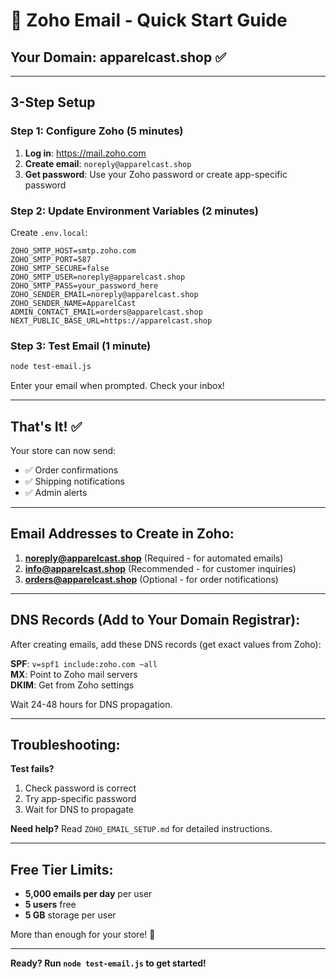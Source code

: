 # 🚀 Zoho Email - Quick Start Guide

## Your Domain: **apparelcast.shop** ✅

---

## 3-Step Setup

### Step 1: Configure Zoho (5 minutes)

1. **Log in**: https://mail.zoho.com
2. **Create email**: `noreply@apparelcast.shop`
3. **Get password**: Use your Zoho password or create app-specific password

### Step 2: Update Environment Variables (2 minutes)

Create `.env.local`:

```env
ZOHO_SMTP_HOST=smtp.zoho.com
ZOHO_SMTP_PORT=587
ZOHO_SMTP_SECURE=false
ZOHO_SMTP_USER=noreply@apparelcast.shop
ZOHO_SMTP_PASS=your_password_here
ZOHO_SENDER_EMAIL=noreply@apparelcast.shop
ZOHO_SENDER_NAME=ApparelCast
ADMIN_CONTACT_EMAIL=orders@apparelcast.shop
NEXT_PUBLIC_BASE_URL=https://apparelcast.shop
```

### Step 3: Test Email (1 minute)

```bash
node test-email.js
```

Enter your email when prompted. Check your inbox!

---

## That's It! ✅

Your store can now send:
- ✅ Order confirmations
- ✅ Shipping notifications  
- ✅ Admin alerts

---

## Email Addresses to Create in Zoho:

1. **noreply@apparelcast.shop** (Required - for automated emails)
2. **info@apparelcast.shop** (Recommended - for customer inquiries)
3. **orders@apparelcast.shop** (Optional - for order notifications)

---

## DNS Records (Add to Your Domain Registrar):

After creating emails, add these DNS records (get exact values from Zoho):

**SPF**: `v=spf1 include:zoho.com ~all`  
**MX**: Point to Zoho mail servers  
**DKIM**: Get from Zoho settings  

Wait 24-48 hours for DNS propagation.

---

## Troubleshooting:

**Test fails?**
1. Check password is correct
2. Try app-specific password
3. Wait for DNS to propagate

**Need help?** Read `ZOHO_EMAIL_SETUP.md` for detailed instructions.

---

## Free Tier Limits:

- **5,000 emails per day** per user
- **5 users** free
- **5 GB** storage per user

More than enough for your store! 🎉

---

**Ready? Run `node test-email.js` to get started!**

